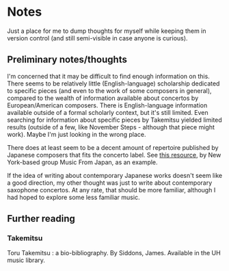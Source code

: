 # Notes

Just a place for me to dump thoughts for myself while keeping them in version control
(and still semi-visible in case anyone is curious).

## Preliminary notes/thoughts

I'm concerned that it may be difficult to find enough information on this.
There seems to be relatively little (English-language) scholarship dedicated to specific pieces
(and even to the work of some composers in general), compared to the wealth of information
available about concertos by European/American composers.
There is English-language information available outside of a formal scholarly context,
but it's still limited.
Even searching for information about specific pieces by Takemitsu yielded limited results
(outside of a few, like November Steps - although that piece might work).
Maybe I'm just looking in the wrong place.

There does at least seem to be a decent amount of repertoire published by Japanese composers
that fits the concerto label.
See [this resource](http://www.musicfromjapan.org/cgi-bin/new/composer.py/search?terms=concerto),
by New York-based group Music From Japan, as an example.

If the idea of writing about contemporary Japanese works doesn't seem like a good direction,
my other thought was just to write about contemporary saxophone concertos.
At any rate, that should be more familiar, although I had hoped to explore some less familiar music.

## Further reading

### Takemitsu

Toru Takemitsu : a bio-bibliography. By Siddons, James.
Available in the UH music library.
